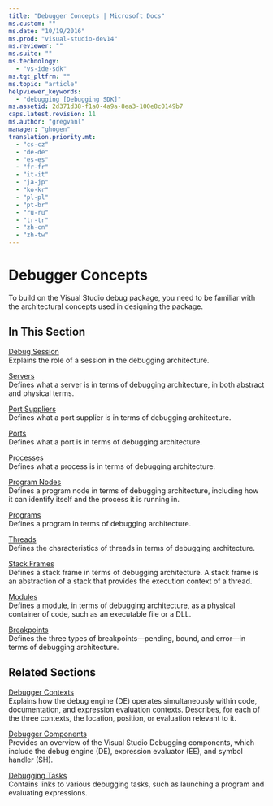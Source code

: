 ```yaml
---
title: "Debugger Concepts | Microsoft Docs"
ms.custom: ""
ms.date: "10/19/2016"
ms.prod: "visual-studio-dev14"
ms.reviewer: ""
ms.suite: ""
ms.technology: 
  - "vs-ide-sdk"
ms.tgt_pltfrm: ""
ms.topic: "article"
helpviewer_keywords: 
  - "debugging [Debugging SDK]"
ms.assetid: 2d371d38-f1a0-4a9a-8ea3-100e8c0149b7
caps.latest.revision: 11
ms.author: "gregvanl"
manager: "ghogen"
translation.priority.mt: 
  - "cs-cz"
  - "de-de"
  - "es-es"
  - "fr-fr"
  - "it-it"
  - "ja-jp"
  - "ko-kr"
  - "pl-pl"
  - "pt-br"
  - "ru-ru"
  - "tr-tr"
  - "zh-cn"
  - "zh-tw"
---
```

# Debugger Concepts
To build on the Visual Studio debug package, you need to be familiar with the architectural concepts used in designing the package.  
  
## In This Section  
 [Debug Session](../extensibility/debug-session.md)  
 Explains the role of a session in the debugging architecture.  
  
 [Servers](../extensibility/servers--visual-studio-sdk-.md)  
 Defines what a server is in terms of debugging architecture, in both abstract and physical terms.  
  
 [Port Suppliers](../extensibility/port-suppliers.md)  
 Defines what a port supplier is in terms of debugging architecture.  
  
 [Ports](../extensibility/ports.md)  
 Defines what a port is in terms of debugging architecture.  
  
 [Processes](../extensibility/processes.md)  
 Defines what a process is in terms of debugging architecture.  
  
 [Program Nodes](../extensibility/program-nodes.md)  
 Defines a program node in terms of debugging architecture, including how it can identify itself and the process it is running in.  
  
 [Programs](../extensibility/programs.md)  
 Defines a program in terms of debugging architecture.  
  
 [Threads](../extensibility/threads.md)  
 Defines the characteristics of threads in terms of debugging architecture.  
  
 [Stack Frames](../extensibility/stack-frames.md)  
 Defines a stack frame in terms of debugging architecture. A stack frame is an abstraction of a stack that provides the execution context of a thread.  
  
 [Modules](../extensibility/modules.md)  
 Defines a module, in terms of debugging architecture, as a physical container of code, such as an executable file or a DLL.  
  
 [Breakpoints](../extensibility/breakpoints--visual-studio-sdk-.md)  
 Defines the three types of breakpoints—pending, bound, and error—in terms of debugging architecture.  
  
## Related Sections  
 [Debugger Contexts](../extensibility/debugger-contexts.md)  
 Explains how the debug engine (DE) operates simultaneously within code, documentation, and expression evaluation contexts. Describes, for each of the three contexts, the location, position, or evaluation relevant to it.  
  
 [Debugger Components](../extensibility/debugger-components.md)  
 Provides an overview of the Visual Studio Debugging components, which include the debug engine (DE), expression evaluator (EE), and symbol handler (SH).  
  
 [Debugging Tasks](../extensibility/debugging-tasks.md)  
 Contains links to various debugging tasks, such as launching a program and evaluating expressions.